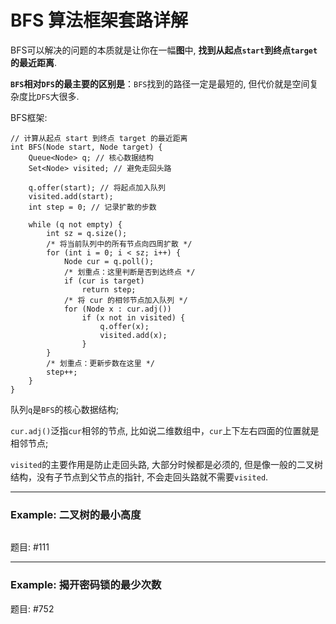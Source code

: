 # BFS 算法框架套路详解

BFS可以解决的问题的本质就是让你在一幅**图**中, **找到从起点`start`到终点`target`的最近距离**.

**`BFS`相对`DFS`的最主要的区别是**：`BFS`找到的路径一定是最短的, 但代价就是空间复杂度比`DFS`大很多.

BFS框架:
```
// 计算从起点 start 到终点 target 的最近距离
int BFS(Node start, Node target) {
    Queue<Node> q; // 核心数据结构
    Set<Node> visited; // 避免走回头路

    q.offer(start); // 将起点加入队列
    visited.add(start);
    int step = 0; // 记录扩散的步数

    while (q not empty) {
        int sz = q.size();
        /* 将当前队列中的所有节点向四周扩散 */
        for (int i = 0; i < sz; i++) {
            Node cur = q.poll();
            /* 划重点：这里判断是否到达终点 */
            if (cur is target)
                return step;
            /* 将 cur 的相邻节点加入队列 */
            for (Node x : cur.adj())
                if (x not in visited) {
                    q.offer(x);
                    visited.add(x);
                }
        }
        /* 划重点：更新步数在这里 */
        step++;
    }
}
```

队列`q`是`BFS`的核心数据结构;

`cur.adj()`泛指`cur`相邻的节点, 比如说二维数组中，`cur`上下左右四面的位置就是相邻节点;

`visited`的主要作用是防止走回头路, 大部分时候都是必须的,
但是像一般的二叉树结构，没有子节点到父节点的指针, 不会走回头路就不需要`visited`.

---

### Example: 二叉树的最小高度

```

```

题目: #111

---

### Example: 揭开密码锁的最少次数

题目: #752